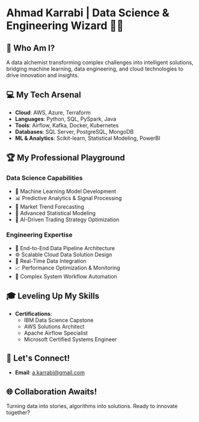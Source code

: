 # Ahmad Karrabi | Data Science & Engineering Wizard 🧙‍♂️

## 🚀 Who Am I? 

A data alchemist transforming complex challenges into intelligent solutions, bridging machine learning, data engineering, and cloud technologies to drive innovation and insights.

## 💻 My Tech Arsenal

- **Cloud**: AWS, Azure, Terraform
- **Languages**: Python, SQL, PySpark, Java
- **Tools**: Airflow, Kafka, Docker, Kubernetes
- **Databases**: SQL Server, PostgreSQL, MongoDB
- **ML & Analytics**: Scikit-learn, Statistical Modeling, PowerBI

## 🏆 My Professional Playground

### Data Science Capabilities
- 🤖 Machine Learning Model Development
- 📊 Predictive Analytics & Signal Processing
- 🔮 Market Trend Forecasting
- 🧠 Advanced Statistical Modeling
- 🚀 AI-Driven Trading Strategy Optimization

### Engineering Expertise
- 🔬 End-to-End Data Pipeline Architecture
- ⚙️ Scalable Cloud Data Solution Design
- 🔗 Real-Time Data Integration
- 📈 Performance Optimization & Monitoring
- 🧩 Complex System Workflow Automation

## 🎓 Leveling Up My Skills

- **Certifications**:
  - IBM Data Science Capstone
  - AWS Solutions Architect
  - Apache Airflow Specialist
  - Microsoft Certified Systems Engineer

## 📧 Let's Connect!

- **Email**: a.karrabi@gmail.com

## 🌐 Collaboration Awaits!

Turning data into stories, algorithms into solutions. Ready to innovate together?

